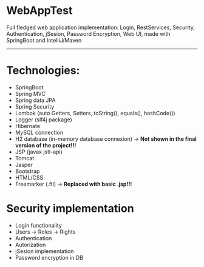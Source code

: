 # WebAppTest
Full fledged web application implementation: Login, RestServices, Security, Authentication, jSesion, Password Encryption, Web UI, made with SpringBoot and IntelliJ/Maven

---
# Technologies:
- SpringBoot
- Spring MVC
- Spring data JPA
- Spring Security
- Lombok (auto Getters, Setters, toString(), equals(), hashCode())
- Logger (slf4j package)
- Hibernate
- MySQL connection 
- H2 database (in-memory database connexion) -> **Not shown in the final version of the project!!!**
- JSP (javax jstl-api)
- Tomcat 
- Jasper
- Bootstrap 
- HTML/CSS
- Freemarker (.ftl) -> **Replaced with basic .jsp!!!**

# Security implementation
- Login functionality
- Users -> Roles -> Rights 
- Authentication
- Autorization
- jSesion implementation
- Password encryption in DB
